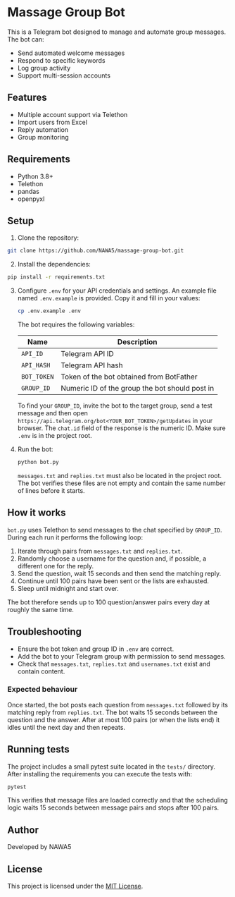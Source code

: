 # Massage Group Bot

This is a Telegram bot designed to manage and automate group messages. The bot can:
- Send automated welcome messages
- Respond to specific keywords
- Log group activity
- Support multi-session accounts

## Features
- Multiple account support via Telethon
- Import users from Excel
- Reply automation
- Group monitoring

## Requirements
- Python 3.8+
- Telethon
- pandas
- openpyxl

## Setup

1. Clone the repository:
```bash
git clone https://github.com/NAWA5/massage-group-bot.git
```

2. Install the dependencies:
```bash
pip install -r requirements.txt
```

3. Configure `.env` for your API credentials and settings. An example file
   named `.env.example` is provided. Copy it and fill in your values:

   ```bash
   cp .env.example .env
   ```

   The bot requires the following variables:

   | Name      | Description                        |
   |-----------|------------------------------------|
   | `API_ID`  | Telegram API ID                    |
   | `API_HASH`| Telegram API hash                  |
   | `BOT_TOKEN` | Token of the bot obtained from BotFather |
   | `GROUP_ID` | Numeric ID of the group the bot should post in |
   To find your `GROUP_ID`, invite the bot to the target group, send a test
   message and then open `https://api.telegram.org/bot<YOUR_BOT_TOKEN>/getUpdates`
   in your browser. The `chat.id` field of the response is the numeric ID.
   Make sure `.env` is in the project root.
4. Run the bot:
   ```bash
   python bot.py
   ```

   `messages.txt` and `replies.txt` must also be located in the project root. The bot verifies these files are not empty and contain the same number of lines before it starts.

## How it works

`bot.py` uses Telethon to send messages to the chat specified by
`GROUP_ID`. During each run it performs the following loop:

1. Iterate through pairs from `messages.txt` and `replies.txt`.
2. Randomly choose a username for the question and, if possible, a different one for the reply.
3. Send the question, wait 15 seconds and then send the matching reply.
4. Continue until 100 pairs have been sent or the lists are exhausted.
5. Sleep until midnight and start over.

The bot therefore sends up to 100 question/answer pairs every day at roughly
the same time.

## Troubleshooting

- Ensure the bot token and group ID in `.env` are correct.
- Add the bot to your Telegram group with permission to send messages.
- Check that `messages.txt`, `replies.txt` and `usernames.txt` exist and
  contain content.

### Expected behaviour

Once started, the bot posts each question from `messages.txt` followed by
its matching reply from `replies.txt`. The bot waits 15 seconds between
the question and the answer. After at most 100 pairs (or when the lists
end) it idles until the next day and then repeats.

## Running tests

The project includes a small pytest suite located in the `tests/` directory.
After installing the requirements you can execute the tests with:

```bash
pytest
```

This verifies that message files are loaded correctly and that the
scheduling logic waits 15 seconds between message pairs and stops after 100
pairs.

## Author
Developed by NAWA5

## License
This project is licensed under the [MIT License](LICENSE).
